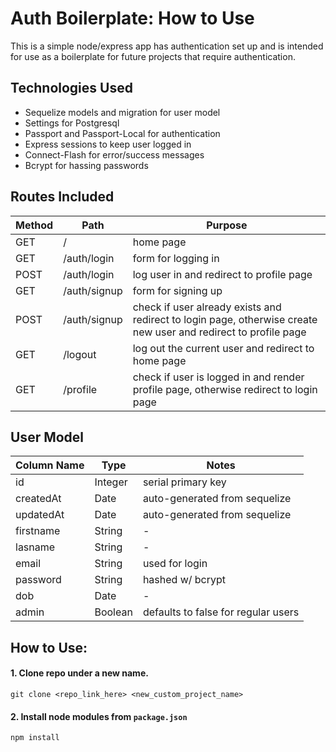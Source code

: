 # Auth Boilerplate: How to Use

This is a simple node/express app has authentication set up and is intended for use as a boilerplate for future projects that require authentication.

## Technologies Used
* Sequelize models and migration for user model
* Settings for Postgresql
* Passport and Passport-Local for authentication
* Express sessions to keep user logged in
* Connect-Flash for error/success messages
* Bcrypt for hassing passwords

## Routes Included
| Method | Path | Purpose |
| ------ | ------------ | -------------------------------------------------------- |
| GET | / | home page 
| GET | /auth/login | form for logging in
| POST | /auth/login | log user in and redirect to profile page |
| GET | /auth/signup | form for signing up |
| POST | /auth/signup | check if user already exists and redirect to login page, otherwise create new user and redirect to profile page |
| GET | /logout | log out the current user and redirect to home page |
| GET | /profile | check if user is logged in and render profile page, otherwise redirect to login page |

## User Model
| Column Name | Type | Notes |
| ----------- | ---- | ------------- |
| id | Integer | serial primary key |
| createdAt | Date | auto-generated from sequelize |
| updatedAt | Date | auto-generated from sequelize |
| firstname | String | - |
| lasname | String | - |
| email | String | used for login |
| password | String | hashed w/ bcrypt |
| dob | Date | - |
| admin | Boolean | defaults to false for regular users |

## How to Use:

#### 1. Clone repo under a new name.
``` git clone <repo_link_here> <new_custom_project_name> ```

#### 2. Install node modules from ```package.json```
```npm install ```
